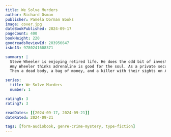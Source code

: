 ```yaml
---
title: We Solve Murders
author: Richard Osman
publisher: Pamela Dorman Books
image: cover.jpg
dateBookPublished: 2024-09-17
pageCount: 400
bookHeight: 220
goodreadsReviewId: 203956647
isbn13: 9780241608371

summary: |
  Steve Wheeler is enjoying retired life. He does the odd bit of investigation work, but he prefers his familiar habits and routines: the pub quiz, his favorite bench, his cat waiting for him when he comes home. His days of adventure are over: adrenaline is daughter-in-law Amy’s business now.
  Amy Wheeler thinks adrenaline is good for the soul. As a private security officer, she doesn’t stay still long enough for habits or routines. She’s currently on a remote island keeping world-famous author Rosie D’Antonio alive. Which was meant to be an easy job...
  Then a dead body, a bag of money, and a killer with their sights on Amy have her sending an SOS to the only person she trusts. A breakneck race around the world begins, but can Amy and Steve stay one step ahead of a lethal enemy?

series:
  title: We Solve Murders
  number: 1

rating5: 3
rating7: 3

readDates: [[2024-09-17, 2024-09-21]]
dateRated: 2024-09-21

tags: [form-audiobook, genre-crime-mystery, type-fiction]
---
```

